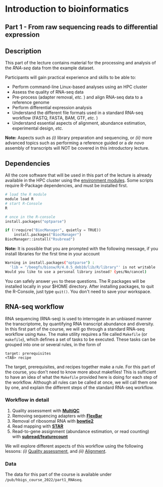 # Introduction to bioinformatics

## Part 1 - From raw sequencing reads to differential expression

## Description

This part of the lecture contains material for the processing and analysis of the *RNA-seq* data from the example dataset.

Participants will gain practical experience and skills to be able to:

* Perform command-line Linux-based analyses using an HPC cluster
* Assess the quality of RNA-seq data
* Pre-process (adapter removal, *etc.* ) and align RNA-seq data to a reference genome
* Perform differential expression analysis
* Understand the different file formats used in a standard RNA-seq workflow (FASTQ, FASTA, BAM, GTF, *etc.* )
* Understand essential aspects of alignment, abundance estimation, experimental design, *etc.*

**Note:** Aspects such as *(i)* library preparation and sequencing, or *(ii)* more advanced topics such as performing a reference guided or a *de novo* assembly of transcripts will NOT be covered in this introductory lecture.

## Dependencies

All the core software that will be used in this part of the lecture is already available in the HPC cluster using 
the [environment modules](http://modules.sourceforge.net/). 
Some scripts require R-Package dependencies, and must be installed first.

```bash
# load the R module
module load R
# start R-Console
R
```

```python
# once in the R-console
install.packages("optparse")

if (!require("BiocManager", quietly = TRUE))
    install.packages("BiocManager")
BiocManager::install("Rsubread")
```

**Note:** It is possible that you are prompted with the following message, if you install libraries for the first time in your account

```bash
Warning in install.packages("optparse") :
  'lib = "/beegfs/biosw/R/4.0.5_deb10/lib/R/library"' is not writable
Would you like to use a personal library instead? (yes/No/cancel) 
```

You can safely answer `yes` to these questions. The R packages will be installed locally in your $HOME directory.
After installing packages, to quit the R-Console, just type `quit()`. You don't need to save your workspace.


## RNA-seq workflow

RNA sequencing (RNA-seq) is used to interrogate in an unbiased manner the transcriptome, by quantifying RNA transcript abundance and diversity.
In this first part of the course, we will go through a standard RNA-seq workflow using `Make`. The make utility requires a file called `Makefile` (or `makefile`), which defines a set of tasks to be executed. These tasks can be grouped into one or several rules, in the form of

```
target: prerequisites
<TAB> recipe
```

The target, prerequisites, and recipes together make a rule. For this part of the course, you don't need to know more about makefiles! 
This is sufficient to have an idea of what the `Makefile` provided here is doing for each step of the workflow.
Although all rules can be called at once, we will call them one by one, and explain the different steps of the standard RNA-seq workflow.

### Workflow in detail

1. Quality assessment with [**MultiQC**](https://multiqc.info/)
2. Removing sequencing adapters with [**FlexBar**](https://github.com/seqan/flexbar)
3. Removal of ribosomal RNA with  [**bowtie2**](https://github.com/BenLangmead/bowtie2)
4. Read mapping with  [**STAR**](https://github.com/alexdobin/STAR)
5. Read-to-gene assignment (abundance estimation, or read counting) with [**subread/featurecount**](http://subread.sourceforge.net/)

We will explore different aspects of this workflow using the following lessons: *(i)* [Quality assessment](lessons/quality_assessment.md), and *(ii)* [Alignment](lessons/alignment.md).


### Data

The data for this part of the course is available under `/pub/hbigs_course_2022/part1_RNAseq`.

